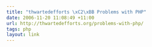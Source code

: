 ```yaml
---
title: "thwartedefforts \xC2\xBB Problems with PHP"
date: 2006-11-20 11:08:49 +11:00
url: http://thwartedefforts.org/problems-with-php/
tags: php
layout: link
---
```

